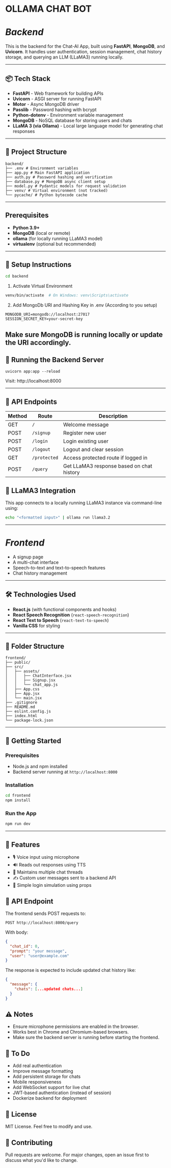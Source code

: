 # OLLAMA CHAT BOT

# *Backend*
This is the backend for the Chat-AI App, built using **FastAPI**, **MongoDB**, and **Uvicorn**. It handles user authentication, session management, chat history storage, and querying an LLM (LLaMA3) running locally.

---

## 📦 Tech Stack

- **FastAPI** - Web framework for building APIs
- **Uvicorn** - ASGI server for running FastAPI
- **Motor** - Async MongoDB driver
- **Passlib** - Password hashing with bcrypt
- **Python-dotenv** - Environment variable management
- **MongoDB** - NoSQL database for storing users and chats
- **LLaMA 3 (via Ollama)** - Local large language model for generating chat responses

---

## 📂 Project Structure
```code
backend/
├── .env # Environment variables
├── app.py # Main FastAPI application
├── auth.py # Password hashing and verification
├── database.py # MongoDB async client setup
├── model.py # Pydantic models for request validation
├── venv/ # Virtual environment (not tracked)
└── pycache/ # Python bytecode cache
```
---
## Prerequisites
- **Python 3.9+**
- **MongoDB** (local or remote)
- **ollama** (for locally running LLaMA3 model)
- **virtualenv** (optional but recommended)

---

## 🔧 Setup Instructions
```bash
cd backend
```
1. Activate Virtual Environment
```bash
venv/bin/activate  # On Windows: venv\Scripts\activate
```
2. Add MongoDb URI and Hashing Key in .env (According to you setup)
```
MONGODB_URI=mongodb://localhost:27017
SESSION_SECRET_KEY=your-secret-key
```

Make sure MongoDB is running locally or update the URI accordingly.
---
## 🚀 Running the Backend Server
```
uvicorn app:app --reload
```
Visit: http://localhost:8000

---
## 📮 API Endpoints

| Method | Route        | Description                                 |
|--------|--------------|---------------------------------------------|
| GET    | `/`          | Welcome message                             |
| POST   | `/signup`    | Register new user                           |
| POST   | `/login`     | Login existing user                         |
| POST   | `/logout`    | Logout and clear session                    |
| GET    | `/protected` | Access protected route if logged in         |
| POST   | `/query`     | Get LLaMA3 response based on chat history   |

## 🧠 LLaMA3 Integration
This app connects to a locally running LLaMA3 instance via command-line using:
```bash
echo "<formatted input>" | ollama run llama3.2
```
---

# *Frontend*
- A signup page
- A multi-chat interface
- Speech-to-text and text-to-speech features
- Chat history management

---

## 🛠 Technologies Used

- **React.js** (with functional components and hooks)
- **React Speech Recognition** (`react-speech-recognition`)
- **React Text to Speech** (`react-text-to-speech`)
- **Vanilla CSS** for styling

---

## 📁 Folder Structure
```
frontend/
├── public/
├── src/
│   ├── assets/
│   │   ├── ChatInterface.jsx
│   │   ├── Signup.jsx
│   │   └── chat_app.js
│   ├── App.css
│   ├── App.jsx
│   └── main.jsx
├── .gitignore
├── README.md
├── eslint.config.js
├── index.html
└── package-lock.json
```

---

## 🚀 Getting Started

### Prerequisites

- Node.js and npm installed
- Backend server running at `http://localhost:8000`

### Installation

```bash
cd frontend
npm install
```

### Run the App
```bash
npm run dev
```

---

## 🧠 Features
- 🎙 Voice input using microphone
- 🔊 Reads out responses using TTS
- 🧵 Maintains multiple chat threads
- ✍️ Custom user messages sent to a backend API
- 🔐 Simple login simulation using props

## 🔗 API Endpoint

The frontend sends POST requests to:

```POST http://localhost:8000/query```

With body:
```JSON
{
  "chat_id": 0,
  "prompt": "your message",
  "user": "user@example.com"
}
```

The response is expected to include updated chat history like:
```JSON
{
  "message": {
    "chats": [...updated chats...]
  }
}
```

## ⚠️ Notes
- Ensure microphone permissions are enabled in the browser.
- Works best in Chrome and Chromium-based browsers.
- Make sure the backend server is running before starting the frontend.

## 📌 To Do
- Add real authentication
- Improve message formatting
- Add persistent storage for chats
- Mobile responsiveness
- Add WebSocket support for live chat
- JWT-based authentication (instead of session)
- Dockerize backend for deployment

## 📄 License
MIT License. Feel free to modify and use.

## 🤝 Contributing
Pull requests are welcome. For major changes, open an issue first to discuss what you'd like to change.
